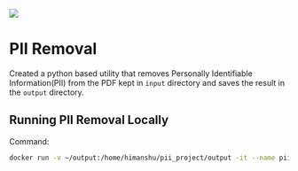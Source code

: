 ![](https://github.com/him-28/PII_project/workflows/PII%20Removal/badge.svg)

# PII Removal

Created a python based utility that removes Personally Identifiable Information(PII) from the PDF kept in `input` directory and saves the result in the `output` directory.

## Running PII Removal Locally

Command:

 ```bash
 docker run -v ~/output:/home/himanshu/pii_project/output -it --name pii_project --rm him-28/pii_project
 ```
